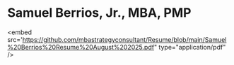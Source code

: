 # Samuel Berrios, Jr., MBA, PMP
<embed src='https://github.com/mbastrategyconsultant/Resume/blob/main/Samuel%20Berrios%20Resume%20August%202025.pdf" type="application/pdf" />
